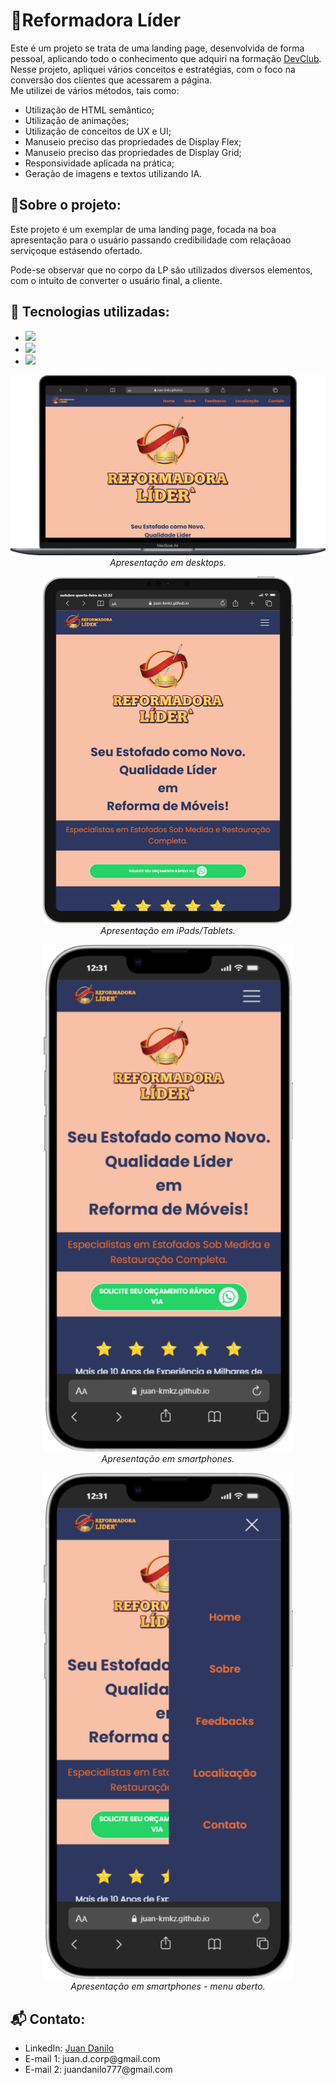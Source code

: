 <h1>🧵Reformadora Líder</h1>

<p>
  Este é um projeto se trata de uma landing page, desenvolvida de forma pessoal, aplicando todo o conhecimento que adquiri na formação <a href="https://rodolfomori.com.br/">DevClub</a>.
  <br>
  Nesse projeto, apliquei vários conceitos e estratégias, com o foco na conversão dos clientes que acessarem a página.<br>
  Me utilizei de vários métodos, tais como:
</p>

<ul>
  <li>Utilização de HTML semântico;</li>
  <li>Utilização de animações;</li>
  <li>Utilização de conceitos de UX e UI;</li>
  <li>Manuseio preciso das propriedades de Display Flex;</li>
  <li>Manuseio preciso das propriedades de Display Grid;</li>
  <li>Responsividade aplicada na prática;</li>
  <li>Geração de imagens e textos utilizando IA.</li>
</ul>

<h2>📄Sobre o projeto:</h2>
<p>Este projeto é um exemplar de uma landing page, focada na boa apresentação para o usuário passando credibilidade com relaçãoao serviçoque estásendo ofertado.</p>
<p>Pode-se observar que no corpo da LP são utilizados diversos elementos, com o intuito de converter o usuário final, a cliente.</p>

<h2>🔨 Tecnologias utilizadas:</h2>

<ul>
  <li>
    <img src="https://img.shields.io/badge/HTML5-E34F26?style=for-the-badge&logo=html5&logoColor=white">
  </li>
  <li>
    <img src="https://img.shields.io/badge/CSS3-1572B6?style=for-the-badge&logo=css3&logoColor=white">
  </li>
    <li>
    <img src="https://img.shields.io/badge/JavaScript-323330?style=for-the-badge&logo=javascript&logoColor=F7DF1E">
  </li>
</ul>

<p align="center">
  <img src="https://github.com/Juan-Kmkz/reformadora-lider/blob/master/assets/macbook-layout.png?raw=true" width="800px">
  <br>
  <em>Apresentação em desktops.</em>
</p>

<p align="center">
  <img src="https://github.com/Juan-Kmkz/reformadora-lider/blob/master/assets/ipad-layout.png?raw=true" width="400px">
  <br>
  <em>Apresentação em iPads/Tablets.</em>
</p>

<p align="center">
  <img src="https://github.com/Juan-Kmkz/reformadora-lider/blob/master/assets/iphone-layout.png?raw=true" width="400px">
  <br>
  <em>Apresentação em smartphones.</em>
</p>

<p align="center">
  <img src="https://github.com/Juan-Kmkz/reformadora-lider/blob/master/assets/iphone-layout-2.png?raw=true" width="400px">
  <br>
  <em>Apresentação em smartphones - menu aberto.</em>
</p>

<h2>📬 Contato:</h2>
<ul>
  <li>LinkedIn: <a href="https://www.linkedin.com/in/juan-danilo/">Juan Danilo</a></li>
  <li>E-mail 1: juan.d.corp@gmail.com</li>
  <li>E-mail 2: juandanilo777@gmail.com</li>
</ul>
